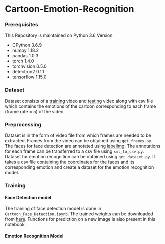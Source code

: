 # Cartoon-Emotion-Recognition

### Prerequisites

This Repository is maintained on Python 3.6 Version.

  - CPython 3.6.9
  - numpy 1.18.2
  - pandas 1.0.3
  - torch 1.4.0
  - torchvision 0.5.0
  - detectron2 0.1.1
  - tensorflow 1.15.0


### Dataset

Dataset consists of a [training](Data) video and [testing](Data) video along with csv file which contains the emotions of the cartoon corresponding to each frame (frame rate = 5) of the video.

### Preprocessing

Dataset is in the form of video file from which frames are needed to be extracted. Frames from the video can be obtained using `get_frames.py`.           
The faces for face detection are annotated using [labelImg](https://github.com/tzutalin/labelImg). The annotations for each frame can be transferred to a csv file using `xml_to_csv.py`.       
Dataset for emotion recognition can be obtained using `get_dataset.py`. It takes a csv file containing the coordinates for the faces and its corresponding emotion and create a dataset for the emotion recognition model.

### Training 
#### Face Detection model

The training of face detection model is done in `Cartoon_Face_Detection.ipynb`. The trained weights can be downloaded from [here](something). Functions for prediction on a new image is also present in this notebook.

#### Emotion Recognition Model


